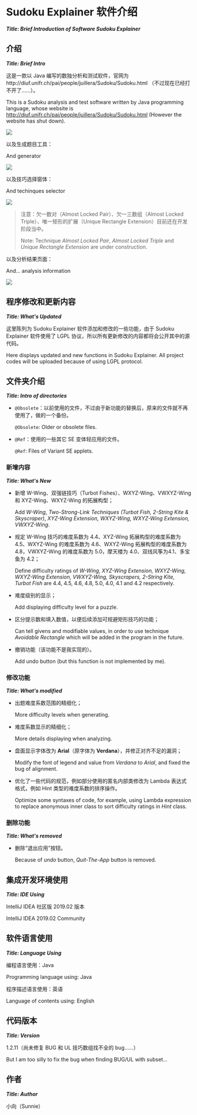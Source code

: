 # Sudoku Explainer 软件介绍

***Title: Brief Introduction of Software Sudoku Explainer***



## 介绍

***Title: Brief Intro***

这是一款以 Java 编写的数独分析和测试软件，官网为http://diuf.unifr.ch/pai/people/juillera/Sudoku/Sudoku.html （不过现在已经打不开了……）。

This is a Sudoku analysis and test software written by Java programming language, whose website is http://diuf.unifr.ch/pai/people/juillera/Sudoku/Sudoku.html (However the website has shut down).

![](/@Document/1.png)



以及生成题目工具：

And generator

![](/@Document/2.png)



以及技巧选择窗体：

And techinques selector

![](/@Document/3.png)

> 注意：欠一数对（Almost Locked Pair）、欠一三数组（Almost Locked Triple）、唯一矩形的扩展（Unique Rectangle Extension）目前还在开发阶段当中。
>
> Note: Technique *Almost Locked Pair*, *Almost Locked Triple* and *Unique Rectangle Extension* are under construction.



以及分析结果页面：

And... analysis information

![](/@Document/4.png)



## 程序修改和更新内容

***Title: What's Updated***

这里陈列为 Sudoku Explainer 软件添加和修改的一些功能，由于 Sudoku Explainer 软件使用了 LGPL 协议，所以所有更新修改的内容都将会公开其中的源代码。

Here displays updated and new functions in Sudoku Explainer. All project codes will be uploaded because of using LGPL protocol.


## 文件夹介绍
***Title: Intro of directories***

* `@Obsolete`：以前使用的文件，不过由于新功能的替换后，原来的文件就不再使用了，做的一个备份。

  `@Obsolete`: Older or obsolete files.
* `@Ref`：使用的一些其它 SE 变体轻应用的文件。

  `@Ref`: Files of Variant SE applets.


### 新增内容

***Title: What's New***

* 新增 W-Wing、双强链技巧（Turbot Fishes）、WXYZ-Wing、VWXYZ-Wing 和 XYZ-Wing、WXYZ-Wing 的拓展构型；
  
  Add *W-Wing*, *Two-Strong-Link Techniques (Turbot Fish, 2-String Kite & Skyscraper)*, *XYZ-Wing Extension, WXYZ-Wing, WXYZ-Wing Extension, VWXYZ-Wing*.
* 规定 W-Wing 技巧的难度系数为 4.4、XYZ-Wing 拓展构型的难度系数为 4.5、WXYZ-Wing 的难度系数为 4.6、WXYZ-Wing 拓展构型的难度系数为 4.8，VWXYZ-Wing 的难度系数为 5.0，摩天楼为 4.0、双线风筝为4.1、多宝鱼为 4.2；
  
  Define difficulty ratings of *W-Wing, XYZ-Wing Extension, WXYZ-Wing, WXYZ-Wing Extension, VWXYZ-Wing, Skyscrapers, 2-String Kite, Turbot Fish* are 4.4, 4.5, 4.6, 4.8, 5.0, 4.0, 4.1 and 4.2 respectively.
* 难度级别的显示；
  
  Add displaying difficulty level for a puzzle.
* 区分提示数和填入数值，以便后续添加可规避矩形技巧的功能；
  
  Can tell givens and modifiable values, in order to use technique *Avoidable Rectangle* which will be added in the program in the future.
* 撤销功能（该功能不是我实现的）。
  
  Add undo button (but this function is not implemented by me).

### 修改功能

***Title: What's modified***

* 出题难度系数范围的精细化；
  
  More difficulty levels when generating.
* 难度系数显示的精细化；
  
  More details displaying when analyzing.
* 盘面显示字体改为 **Arial**（原字体为 **Verdana**），并修正对齐不足的漏洞；
  
  Modify the font of legend and value from *Verdana* to *Arial*, and fixed the bug of alignment.
* 优化了一些代码的规范，例如部分使用的匿名内部类修改为 Lambda 表达式格式，例如 Hint 类型的难度系数的排序操作。
  
  Optimize some syntaxes of code, for example, using Lambda expression to replace anonymous inner class to sort difficulty ratings in *Hint* class.

### 删除功能

***Title: What's removed***

* 删除“退出应用”按钮。
  
  Because of *undo* button, *Quit-The-App* button is removed.



## 集成开发环境使用

***Title: IDE Using***

IntelliJ IDEA 社区版 2019.02 版本

IntelliJ IDEA 2019.02 Community



## 软件语言使用

***Title: Language Using***

编程语言使用：Java

Programming language using: Java

程序描述语言使用：英语

Language of contents using: English



## 代码版本

***Title: Version***

1.2.11（尚未修复 BUG 和 UL 技巧数组找不全的 bug……）

But I am too silly to fix the bug when finding BUG/UL with subset...


## 作者

***Title: Author***

小向（Sunnie）

